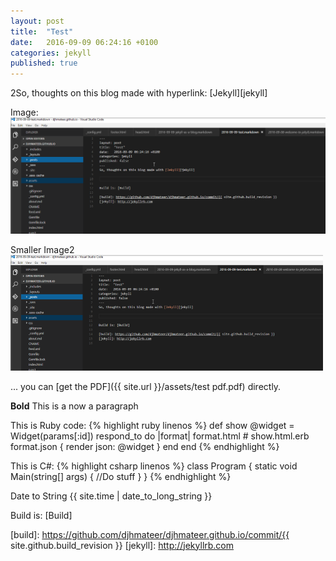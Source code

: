 ```yaml
---
layout: post
title:  "Test"
date:   2016-09-09 06:24:16 +0100
categories: jekyll
published: true 
---
```

2So, thoughts on this blog made with hyperlink: [Jekyll][jekyll] 

Image:
![Screenshot](/assets/VSCodeScreenShot.png)

Smaller Image2
![My helpful screenshot](/assets/VSCode500.png)

... you can [get the PDF]({{ site.url }}/assets/test pdf.pdf) directly.

**Bold** This is a now a paragraph

This is Ruby code:
{% highlight ruby linenos %}
def show
  @widget = Widget(params[:id])
  respond_to do |format|
    format.html # show.html.erb
    format.json { render json: @widget }
  end
end
{% endhighlight %}

This is C#:
{% highlight csharp linenos %}
class Program
{
    static void Main(string[] args)
    {
        //Do stuff
    }
}
{% endhighlight %}

Date to String
{{ site.time | date_to_long_string }}



Build is: [Build]

[build]: https://github.com/djhmateer/djhmateer.github.io/commit/{{ site.github.build_revision }}
[jekyll]: http://jekyllrb.com
